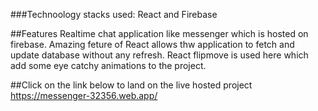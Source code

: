 ###Technoology stacks used:
React and Firebase

##Features
Realtime chat application like messenger which is hosted on firebase.
Amazing feture of React allows thw application to fetch and update database without any refresh.
React flipmove is used here which add some eye catchy animations to the project.

##Click on the link below to land on the live hosted project
https://messenger-32356.web.app/
